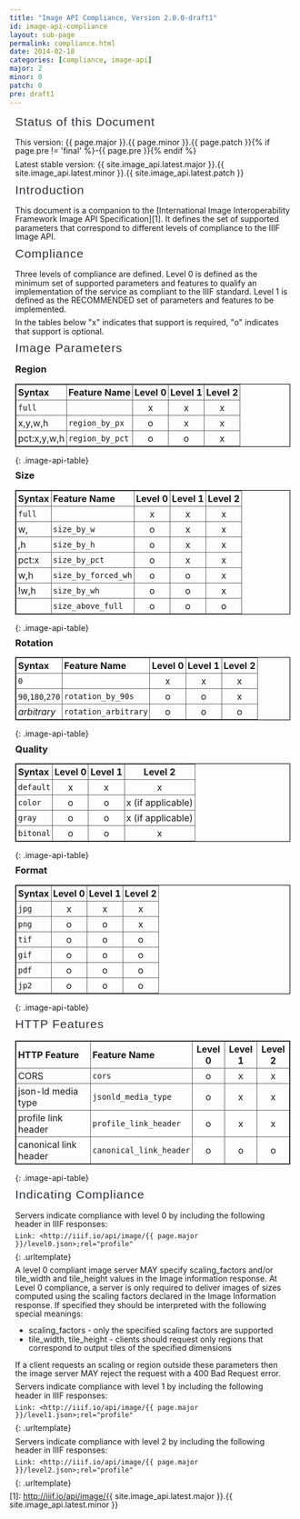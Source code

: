 ```yaml
---
title: "Image API Compliance, Version 2.0.0-draft1"
id: image-api-compliance
layout: sub-page
permalink: compliance.html
date: 2014-02-18
categories: [compliance, image-api]
major: 2
minor: 0
patch: 0
pre: draft1
---
```


<style>
.usage { margin: 0px; padding-top: 0px; padding-bottom: 2px; font-style: italic; }
dd ul li { margin: 0px; padding: 0px; }
dd ul { margin: 0px; padding-top: 0px; padding-bottom: 0px }
dt {font-weight: bold;}

.examplelist li {
  margin-bottom: 8px;
}

.examplelist li code {
  background: #eee;
  border: 1px dashed #bbb;
  padding: 3px;  
}

.CodeRay {background: #eee; border: 1px dashed #bbb; padding-left: 5px ; margin-left: 30px;}
.string {color: #209020;}
.comment {font-style: italic; color: #909090;}
.key {color: #202090;}
.integer {color: #902020;}
.error {color: red; font-weight: bold; font-size: +1;}

pre {
  margin-top: 8px; 
  margin-bottom: 8px;
}

.urltemplate { 
  background: #eee; 
  border: 1px dashed #bbb; 
  padding-left: 5px ; 
  margin-left: 30px;
  margin-right: 30px; 
  padding-top: 5px; 
  padding-bottom: 5px; 
}


body { line-height: 1.1;}

.specbody { 
  margin-left: 10px;
  margin-right: 10px;
}

.names { margin-top: 2px;}
.names li { padding-top: 0px; line-height: 1.1; list-style: none;}

p { margin-top: 8px; margin-bottom: 8px;}

.sub-pages-container .presentation-api .names li {
  line-height: 1.1;
  padding-left: 0;
}

.specbody h2 {
  color: #2f353e;
  font-family: 'Raleway', Arial, sans-serif;
  font-weight: 300;
  letter-spacing: 1px;
  margin-top: 10px;
}

.specbody h3 {
  margin-top: 10px;
}

.specbody h4 {
  margin-top: 10px;
}

.mytoc ol {
  margin: 0px;
  margin-top: 2px;
}

dt {
  margin-top: 8px;
}

.rfc {
  color: #d55;
  font-variant: small-caps;
  font-style: normal;
  font-size: 1.2em;
}

.legend { 
  width: 50%;
}

table {
  border: 1px solid black;
}

tr {
  border: 1px solid #666;
}

td, th {
  border: 1px solid #666;
  padding: 3px;
}

#markdown-toc li {
  list-style-type: none;
  padding-top: 0px; 
  padding-bottom: 0px; 
  line-height: 1.1;

  margin-top: 8px;
  margin-bottom: 8px;
}
#markdown-toc ul {
  margin-top: 8px;
  margin-bottom: 8px;
}

</style>

<div class="specbody">

## Status of this Document

This version: {{ page.major }}.{{ page.minor }}.{{ page.patch }}{% if page.pre != 'final' %}-{{ page.pre }}{% endif %}

Latest stable version: {{ site.image_api.latest.major }}.{{ site.image_api.latest.minor }}.{{ site.image_api.latest.patch }}

## Introduction

This document is a companion to the [International Image Interoperability Framework Image API Specification][1]. It defines the set of supported parameters that correspond to different levels of compliance to the IIIF Image API.

## Compliance

Three levels of compliance are defined. Level 0 is defined as the minimum set of supported parameters and features to qualify an implementation of the service as compliant to the IIIF standard. Level 1 is defined as the RECOMMENDED set of parameters and features to be implemented.

In the tables below "x" indicates that support is required, "o" indicates that support is optional.

## Image Parameters

### Region

| Syntax      | Feature Name    | Level 0 | Level 1 | Level 2  |
|:------------|:--------------- |:-------:|:-------:|:--------:|
| `full`      |                 | x       | x       | x        | 
| x,y,w,h     | `region_by_px`  | o       | x       | x        | 
| pct:x,y,w,h | `region_by_pct` | o       | o       | x        | 
{: .image-api-table}

### Size

| Syntax      | Feature Name        | Level 0 | Level 1 | Level 2  |
|:------------|:--------------------|:-------:|:-------:|:--------:|
| `full`      |                     | x       | x       | x        |
| w,          | `size_by_w`         | o       | x       | x        |
| ,h          | `size_by_h`         | o       | x       | x        |
| pct:x       | `size_by_pct`       | o       | x       | x        |
| w,h         | `size_by_forced_wh` | o       | o       | x        |
| !w,h        | `size_by_wh`        | o       | o       | x        |
|             | `size_above_full`   | o       | o       | o        |
{: .image-api-table}

### Rotation

| Syntax           | Feature Name         | Level 0 | Level 1 | Level 2  |
|:-----------------|:---------------------|:-------:|:-------:|:--------:|
| `0`              |                      | x       | x       | x        |
| `90`,`180`,`270` | `rotation_by_90s`    | o       | o       | x        |
| _arbitrary_      | `rotation_arbitrary` | o       | o       | o        |
{: .image-api-table}

### Quality

| Syntax        | Level 0 | Level 1 | Level 2  |
|:--------------|:-------:|:-------:|:--------:|
| `default`     | x       | x       | x        |
| `color`       | o       | o       | x (if applicable) |
| `gray`        | o       | o       | x (if applicable) |
| `bitonal`     | o       | o       | x        |
{: .image-api-table}

### Format

| Syntax      | Level 0 | Level 1 | Level 2  |
|:------------|:-------:|:-------:|:--------:|
| `jpg`       | x       | x       | x        |
| `png`       | o       | o       | x        |
| `tif`       | o       | o       | o        |
| `gif`       | o       | o       | o        |
| `pdf`       | o       | o       | o        |
| `jp2`       | o       | o       | o        |
{: .image-api-table}

## HTTP Features

| HTTP Feature          | Feature Name                  | Level 0 | Level 1 | Level 2  |
|:----------------------|:----------------------|:-------:|:-------:|:--------:|
| CORS                  | `cors`                  | o       | x       | x        |
| json-ld media type    | `jsonld_media_type`     | o       | x       | x        |
| profile link header   | `profile_link_header`   | o       | x       | x        |
| canonical link header | `canonical_link_header` | o       | o       | o        |
{: .image-api-table}



## Indicating Compliance

Servers indicate compliance with level 0 by including the following header in IIIF responses:

```
Link: <http://iiif.io/api/image/{{ page.major }}/level0.json>;rel="profile"
```
{: .urltemplate}

A level 0 compliant image server MAY specify scaling_factors and/or tile_width and tile_height values in the Image information response. At Level 0 compliance, a server is only required to deliver images of sizes computed using the scaling factors declared in the Image Information response. If specified they should be interpreted with the following special meanings:

 * scaling_factors - only the specified scaling factors are supported
 * tile_width, tile_height - clients should request only regions that correspond to output tiles of the specified dimensions

If a client requests an scaling or region outside these parameters then the image server MAY reject the request with a 400 Bad Request error.

Servers indicate compliance with level 1 by including the following header in IIIF responses:

```
Link: <http://iiif.io/api/image/{{ page.major }}/level1.json>;rel="profile"
```
{: .urltemplate}

Servers indicate compliance with level 2 by including the following header in IIIF responses:

```
Link: <http://iiif.io/api/image/{{ page.major }}/level2.json>;rel="profile"
```
{: .urltemplate}

</div>

   [1]: http://iiif.io/api/image/{{ site.image_api.latest.major }}.{{ site.image_api.latest.minor }}
